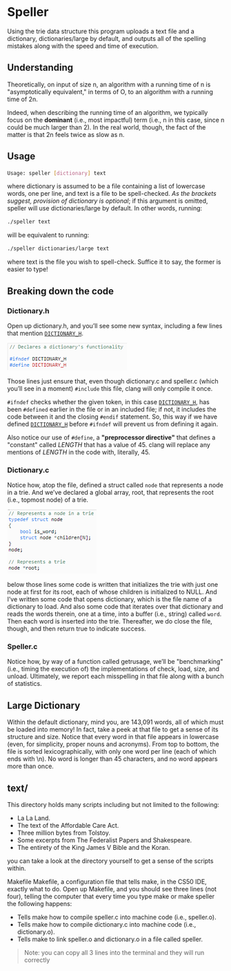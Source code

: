 # Speller

Using the trie data structure this program uploads a text file and a dictionary, dictionaries/large by default, and outputs all of the spelling mistakes along with the speed and time of execution.

## Understanding

Theoretically, on input of size n, an algorithm with a running time of n is "asymptotically equivalent," in terms of O, to an algorithm with a running time of 2n. 

Indeed, when describing the running time of an algorithm, we typically focus on the **dominant** (i.e., most impactful) term (i.e., n in this case, since n could be much larger than 2). In the real world, though, the fact of the matter is that 2n feels twice as slow as n.

## Usage

```bash
Usage: speller [dictionary] text
```

where dictionary is assumed to be a file containing a list of lowercase words, one per line, and text is a file to be spell-checked. *As the brackets suggest, provision of dictionary is optional*; if this argument is omitted, speller will use dictionaries/large by default. In other words, running:

```bash
./speller text
```

will be equivalent to running:

```bash
./speller dictionaries/large text
```

where text is the file you wish to spell-check. Suffice it to say, the former is easier to type!

## Breaking down the code

### Dictionary.h

Open up dictionary.h, and you’ll see some new syntax, including a few lines that mention [`DICTIONARY_H`](dictionary.h).

![dictionary's functionality](../../Snippets/C/speller/dictionary's%20functionality.png)

Those lines just ensure that, even though dictionary.c and speller.c (which you’ll see in a moment) `#include` this file, clang will only compile it once.

`#ifndef` checks whether the given token, in this case [`DICTIONARY_H`](dictionary.h), has been `#defined` earlier in the file or in an included file; if not, it includes the code between it and the closing `#endif` statement. So, this way if we have defined [`DICTIONARY_H`](dictionary.h) before `#ifndef` will prevent us from defining it again.

Also notice our use of `#define`, a **"preprocessor directive"** that defines a "constant" called *LENGTH* that has a value of 45. clang will replace any mentions of *LENGTH* in the code with, literally, 45.

### Dictionary.c

Notice how, atop the file, defined a struct called `node` that represents a node in a trie. And we’ve declared a global array, root, that represents the root (i.e., topmost node) of a trie.

![node definition](../../Snippets/C/speller/node%20definition.png)

below those lines some code is written that initializes the trie with just one node at first for its root, each of whose children is initialized to NULL. And I’ve written some code that opens dictionary, which is the file name of a dictionary to load. And also some code that iterates over that dictionary and reads the words therein, one at a time, into a buffer (i.e., string) called `word`. Then each word is inserted into the trie. Thereafter, we do close the file, though, and then return true to indicate success.

### Speller.c

Notice how, by way of a function called getrusage, we’ll be "benchmarking" (i.e., timing the execution of) the implementations of check, load, size, and unload. Ultimately, we report each misspelling in that file along with a bunch of statistics.

## Large Dictionary

Within the default dictionary, mind you, are 143,091 words, all of which must be loaded into memory! In fact, take a peek at that file to get a sense of its structure and size. Notice that every word in that file appears in lowercase (even, for simplicity, proper nouns and acronyms). From top to bottom, the file is sorted lexicographically, with only one word per line (each of which ends with \n). No word is longer than 45 characters, and no word appears more than once.

## text/

This directory holds many scripts including but not limited to the following:

- La La Land.
- The text of the Affordable Care Act.
- Three million bytes from Tolstoy.
- Some excerpts from The Federalist Papers and Shakespeare.
- The entirety of the King James V Bible and the Koran.

you can take a look at the directory yourself to get a sense of the scripts within.

Makefile
Makefile, a configuration file that tells make, in the CS50 IDE, exactly what to do. Open up Makefile, and you should see three lines (not four), telling the computer that every time you type make or make speller the following happens:

- Tells make how to compile speller.c into machine code (i.e., speller.o).
- Tells make how to compile dictionary.c into machine code (i.e., dictionary.o).
- Tells make to link speller.o and dictionary.o in a file called speller.
  
> Note: you can copy all 3 lines into the terminal and they will run correctly
